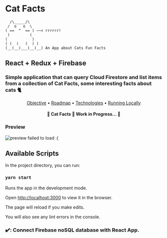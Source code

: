 # Cat Facts
  ```
    /\_____/\
   /  o   o  \
  ( ==  ^  == ) ~~< rrrrrr!
   )         (
  (           )
 ( (  )   (  ) )
(__(__)___(__)__) An App about Cats Fun Facts
  ```

## React + Redux + Firebase



### Simple application that can query Cloud Firestore and list items from a collection of Cat Facts, some interesting facts about cats 🐈

  <p align="center">  <a href="#objective">Objective</a> • <a href="#roadmap">Roadmap</a> • <a href="#tecnologias">Technologies</a> • <a href="#runlocally">Running Locally</a>

<h4 align="center"> 🚧 Cat Facts 🚀
Work in Progress... 🚧 </h4>

### Preview

![preview failed to load :(](https://github.com/iagokrt/catfacts-app/blob/master/preview.gif)


## Available Scripts



In the project directory, you can run:



### `yarn start`



Runs the app in the development mode.<br  />

Open [http://localhost:3000](http://localhost:3000) to view it in the browser.



The page will reload if you make edits.<br  />

You will also see any lint errors in the console.


 [](https://emojipedia.org/check-mark/)

### ✔️: Connect Firebase noSQL database with React App.
